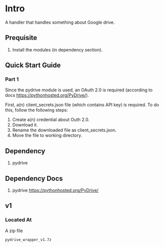 # Intro
A handler that handles something about Google drive.

## Prequisite 
1. Install the modules (in dependency section).
## Quick Start Guide
### Part 1
Since the pydrive module is used, an OAuth 2.0 is required (according to docs https://pythonhosted.org/PyDrive/).

First, a(n) client_secrets.json file (which contains API key) is required. To do this, follow the following steps:

1. Create a(n) credential about Outh 2.0.
2. Download it.
3. Rename the downloaded file as client_secrets.json.
4. Move the file to working directory.
   
## Dependency 
1. pydrive

## Dependency Docs
1. pydrive
https://pythonhosted.org/PyDrive/
## v1
### Located At
A zip file

    pydrive_wrapper_v1.7z




